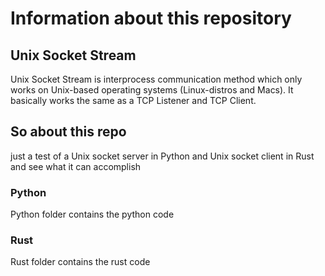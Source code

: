 # Information about this repository

## Unix Socket Stream

Unix Socket Stream is interprocess communication method which only works on Unix-based operating systems (Linux-distros and Macs). It basically works the same as a TCP Listener and TCP Client.

## So about this repo

just a test of a Unix socket server in Python and Unix socket client in Rust and see what it can accomplish

### Python

Python folder contains the python code

### Rust

Rust folder contains the rust code
